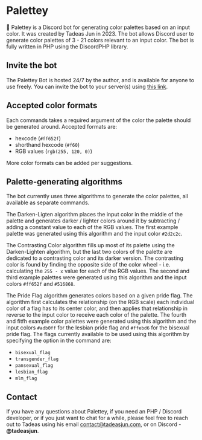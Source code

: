 # Palettey
🎨 Palettey is a Discord bot for generating color palettes based on an input color. It was created by Tadeas Jun in 2023. The bot allows Discord user to generate color palettes
of 3 - 21 colors relevant to an input color. The bot is fully written in PHP using the DiscordPHP library.

## Invite the bot
The Palettey Bot is hosted 24/7 by the author, and is available for anyone to use freely. You can invite the bot to your server(s) using [this link](https://discord.com/oauth2/authorize?client_id=1111650904563798017&permissions=0&scope=bot%20applications.commands).

## Accepted color formats
Each commands takes a required argument of the color the palette should be generated around. Accepted formats are:
- hexcode (`#ff652f`)
- shorthand hexcode (`#f60`)
- RGB values (`rgb(255, 120, 0)`)

More color formats can be added per suggestions.

## Palette-generating algorithms
The bot currently uses three algorithms to generate the color palettes, all available as separate commands.

The Darken-Ligten algorithm places the input color in the middle of the palette and generates darker / lighter colors around it by subtracting / adding a constant value to each of the RGB values.
The first example palette was generated using this algorithm and the input color `#2d2c2c`.

The Contrasting Color algorithm fills up most of its palette using the Darken-Lighten algorithm, but the last two colors of the palette are dedicated to a contrasting color and its darker version.
The contrasting color is found by finding the opposite side of the color wheel - i.e. calculating the `255 - x` value for each of the RGB values.
The second and third example palettes were generated using this algorithm and the input colors `#ff652f` and `#516868`.

The Pride Flag algorithm generates colors based on a given pride flag. The algorithm first calculates the relationship (on the RGB scale) each individual color of a flag has to its center color, and then applies that relationship in reverse to the input color to receive each color of the palette.
The fourth and fitfh example color palettes were generated using this algorithm and the input colors `#adb0ff` for the lesbian pride flag and `#ffebd6` for the bisexual pride flag.
The flags currently available to be used using this algorithm by specifying the option in the command are:
 - `bisexual_flag`
 - `transgender_flag`
 - `pansexual_flag`
 - `lesbian_flag`
 - `mlm_flag`

## Contact
If you have any questions about Palettey, if you need an PHP / Discord developer, or if you just want to chat for a while, please feel free to reach out to Tadeas using his email contact@tadeasjun.com, or on Discord - **@tadeasjun**.
